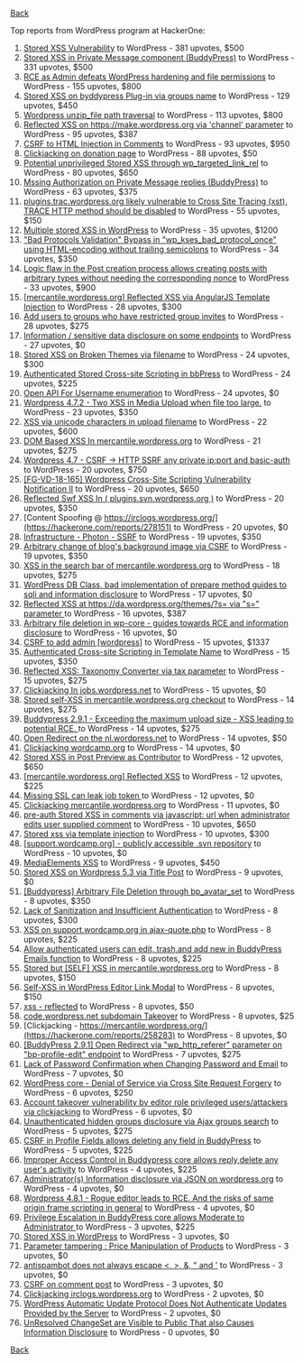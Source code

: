 [Back](../README.md)

Top reports from WordPress program at HackerOne:

1. [Stored XSS Vulnerability](https://hackerone.com/reports/643908) to WordPress - 381 upvotes, $500
2. [Stored XSS in Private Message component (BuddyPress)](https://hackerone.com/reports/487081) to WordPress - 331 upvotes, $500
3. [RCE as Admin defeats WordPress hardening and file permissions](https://hackerone.com/reports/436928) to WordPress - 155 upvotes, $800
4. [Stored XSS on byddypress Plug-in via groups name](https://hackerone.com/reports/592316) to WordPress - 129 upvotes, $450
5. [Wordpress unzip_file path traversal](https://hackerone.com/reports/205481) to WordPress - 113 upvotes, $800
6. [Reflected XSS on https://make.wordpress.org via 'channel' parameter](https://hackerone.com/reports/659419) to WordPress - 95 upvotes, $387
7. [CSRF to HTML Injection in Comments](https://hackerone.com/reports/428019) to WordPress - 93 upvotes, $950
8. [Clickjacking on donation page](https://hackerone.com/reports/921709) to WordPress - 88 upvotes, $50
9. [Potential unprivileged Stored XSS through wp_targeted_link_rel](https://hackerone.com/reports/509930) to WordPress - 80 upvotes, $650
10. [Mssing Authorization on Private Message replies (BuddyPress)](https://hackerone.com/reports/490782) to WordPress - 63 upvotes, $375
11. [plugins.trac.wordpress.org likely vulnerable to Cross Site Tracing (xst), TRACE HTTP method should be disabled](https://hackerone.com/reports/222692) to WordPress - 55 upvotes, $150
12. [Multiple stored XSS in WordPress](https://hackerone.com/reports/221507) to WordPress - 35 upvotes, $1200
13. ["Bad Protocols Validation" Bypass in "wp_kses_bad_protocol_once" using HTML-encoding without trailing semicolons](https://hackerone.com/reports/339483) to WordPress - 34 upvotes, $350
14. [Logic flaw in the Post creation process allows creating posts with arbitrary types without needing the corresponding nonce](https://hackerone.com/reports/404323) to WordPress - 33 upvotes, $900
15. [[mercantile.wordpress.org] Reflected XSS via AngularJS Template Injection](https://hackerone.com/reports/230234) to WordPress - 28 upvotes, $300
16. [Add users to groups who have restricted group invites](https://hackerone.com/reports/538008) to WordPress - 28 upvotes, $275
17. [Information / sensitive data disclosure on some endpoints](https://hackerone.com/reports/273726) to WordPress - 27 upvotes, $0
18. [Stored XSS on Broken Themes via filename](https://hackerone.com/reports/406289) to WordPress - 24 upvotes, $300
19. [Authenticated Stored Cross-site Scripting in bbPress](https://hackerone.com/reports/881918) to WordPress - 24 upvotes, $225
20. [Open API For Username enumeration](https://hackerone.com/reports/385322) to WordPress - 24 upvotes, $0
21. [Wordpress 4.7.2 - Two XSS in Media Upload when file too large.](https://hackerone.com/reports/203515) to WordPress - 23 upvotes, $350
22. [XSS via unicode characters in upload filename](https://hackerone.com/reports/179695) to WordPress - 22 upvotes, $600
23. [DOM Based XSS In mercantile.wordpress.org](https://hackerone.com/reports/230435) to WordPress - 21 upvotes, $275
24. [Wordpress 4.7 - CSRF -\> HTTP SSRF any private ip:port and basic-auth](https://hackerone.com/reports/187520) to WordPress - 20 upvotes, $750
25. [[FG-VD-18-165] Wordpress Cross-Site Scripting Vulnerability Notification II](https://hackerone.com/reports/460911) to WordPress - 20 upvotes, $650
26. [Reflected Swf XSS In ( plugins.svn.wordpress.org )](https://hackerone.com/reports/270060) to WordPress - 20 upvotes, $350
27. [Content Spoofing @ https://irclogs.wordpress.org/](https://hackerone.com/reports/278151) to WordPress - 20 upvotes, $0
28. [Infrastructure - Photon - SSRF](https://hackerone.com/reports/204513) to WordPress - 19 upvotes, $350
29. [Arbitrary change of blog's background image via CSRF](https://hackerone.com/reports/881855) to WordPress - 19 upvotes, $350
30. [XSS in the search bar of mercantile.wordpress.org](https://hackerone.com/reports/221893) to WordPress - 18 upvotes, $275
31. [WordPress DB Class, bad implementation of prepare method guides to sqli and information disclosure](https://hackerone.com/reports/179920) to WordPress - 17 upvotes, $0
32. [Reflected XSS at https://da.wordpress.org/themes/?s= via "s=" parameter ](https://hackerone.com/reports/222040) to WordPress - 16 upvotes, $387
33. [Arbitrary file deletion in wp-core - guides towards RCE and information disclosure](https://hackerone.com/reports/291878) to WordPress - 16 upvotes, $0
34. [CSRF to add admin [wordpress]](https://hackerone.com/reports/149589) to WordPress - 15 upvotes, $1337
35. [Authenticated Cross-site Scripting in Template Name](https://hackerone.com/reports/220903) to WordPress - 15 upvotes, $350
36. [Reflected XSS: Taxonomy Converter via tax parameter](https://hackerone.com/reports/495515) to WordPress - 15 upvotes, $275
37. [Clickjacking In jobs.wordpress.net](https://hackerone.com/reports/223024) to WordPress - 15 upvotes, $0
38. [Stored self-XSS in mercantile.wordpress.org checkout](https://hackerone.com/reports/230232) to WordPress - 14 upvotes, $275
39. [Buddypress 2.9.1 - Exceeding the maximum upload size  - XSS leading to potential RCE. ](https://hackerone.com/reports/263109) to WordPress - 14 upvotes, $275
40. [Open Redirect on the nl.wordpress.net](https://hackerone.com/reports/309058) to WordPress - 14 upvotes, $50
41. [Clickjacking wordcamp.org](https://hackerone.com/reports/230581) to WordPress - 14 upvotes, $0
42. [Stored XSS in Post Preview as Contributor](https://hackerone.com/reports/497724) to WordPress - 12 upvotes, $650
43. [[mercantile.wordpress.org] Reflected XSS](https://hackerone.com/reports/240256) to WordPress - 12 upvotes, $225
44. [Missing SSL can leak job token ](https://hackerone.com/reports/222036) to WordPress - 12 upvotes, $0
45. [Clickjacking mercantile.wordpress.org](https://hackerone.com/reports/264125) to WordPress - 11 upvotes, $0
46. [pre-auth Stored XSS in comments via javascript: url when administrator edits user supplied comment](https://hackerone.com/reports/633231) to WordPress - 10 upvotes, $650
47. [Stored xss via template injection](https://hackerone.com/reports/250837) to WordPress - 10 upvotes, $300
48. [[support.wordcamp.org] - publicly accessible .svn repository](https://hackerone.com/reports/309714) to WordPress - 10 upvotes, $0
49. [MediaElements XSS](https://hackerone.com/reports/299112) to WordPress - 9 upvotes, $450
50. [Stored XSS on Wordpress 5.3 via Title Post](https://hackerone.com/reports/754352) to WordPress - 9 upvotes, $0
51. [[Buddypress] Arbitrary File Deletion through bp_avatar_set](https://hackerone.com/reports/183568) to WordPress - 8 upvotes, $350
52. [Lack of Sanitization and Insufficient Authentication](https://hackerone.com/reports/249759) to WordPress - 8 upvotes, $300
53. [XSS on support.wordcamp.org in ajax-quote.php](https://hackerone.com/reports/355773) to WordPress - 8 upvotes, $225
54. [Allow authenticated users can edit, trash,and add new in BuddyPress Emails function](https://hackerone.com/reports/833782) to WordPress - 8 upvotes, $225
55. [Stored but [SELF] XSS in mercantile.wordpress.org](https://hackerone.com/reports/222224) to WordPress - 8 upvotes, $150
56. [Self-XSS in WordPress Editor Link Modal](https://hackerone.com/reports/224556) to WordPress - 8 upvotes, $150
57. [xss - reflected](https://hackerone.com/reports/384112) to WordPress - 8 upvotes, $50
58. [code.wordpress.net subdomain Takeover](https://hackerone.com/reports/295330) to WordPress - 8 upvotes, $25
59. [Clickjacking - https://mercantile.wordpress.org/](https://hackerone.com/reports/258283) to WordPress - 8 upvotes, $0
60. [[BuddyPress 2.9.1] Open Redirect via "wp_http_referer" parameter on "bp-profile-edit" endpoint](https://hackerone.com/reports/277502) to WordPress - 7 upvotes, $275
61. [Lack of Password Confirmation when Changing Password and Email](https://hackerone.com/reports/224214) to WordPress - 7 upvotes, $0
62. [WordPress core  - Denial of Service via Cross Site Request Forgery](https://hackerone.com/reports/153093) to WordPress - 6 upvotes, $250
63. [Account takeover vulnerability by editor role privileged users/attackers via clickjacking](https://hackerone.com/reports/388254) to WordPress - 6 upvotes, $0
64. [Unauthenticated hidden groups disclosure via Ajax groups search](https://hackerone.com/reports/282176) to WordPress - 5 upvotes, $275
65. [CSRF in Profile Fields allows deleting any field in BuddyPress](https://hackerone.com/reports/836187) to WordPress - 5 upvotes, $225
66. [Improper Access Control in Buddypress core allows reply,delete any user's activity](https://hackerone.com/reports/837256) to WordPress - 4 upvotes, $225
67. [Administrator(s) Information disclosure via JSON on wordpress.org](https://hackerone.com/reports/221734) to WordPress - 4 upvotes, $0
68. [Wordpress 4.8.1 - Rogue editor leads to RCE. And the risks of same origin frame scripting in general](https://hackerone.com/reports/263718) to WordPress - 4 upvotes, $0
69. [Privilege Escalation in BuddyPress core allows Moderate to Administrator ](https://hackerone.com/reports/837018) to WordPress - 3 upvotes, $225
70. [Stored XSS in WordPress](https://hackerone.com/reports/276105) to WordPress - 3 upvotes, $0
71. [Parameter tampering : Price Manipulation of Products](https://hackerone.com/reports/682344) to WordPress - 3 upvotes, $0
72. [antispambot does not always escape \<, \>, &, " and '](https://hackerone.com/reports/298218) to WordPress - 3 upvotes, $0
73. [CSRF on comment post](https://hackerone.com/reports/914232) to WordPress - 3 upvotes, $0
74. [Clickjacking irclogs.wordpress.org](https://hackerone.com/reports/267075) to WordPress - 2 upvotes, $0
75. [WordPress Automatic Update Protocol Does Not Authenticate Updates Provided by the Server](https://hackerone.com/reports/228854) to WordPress - 2 upvotes, $0
76. [UnResolved ChangeSet are Visible to Public That also Causes Information Disclosure](https://hackerone.com/reports/282843) to WordPress - 0 upvotes, $0


[Back](../README.md)